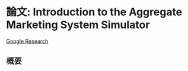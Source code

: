 # 論文: Introduction to the Aggregate Marketing System Simulator
[Google Research](https://research.google/pubs/introduction-to-the-aggregate-marketing-system-simulator/)

## 概要